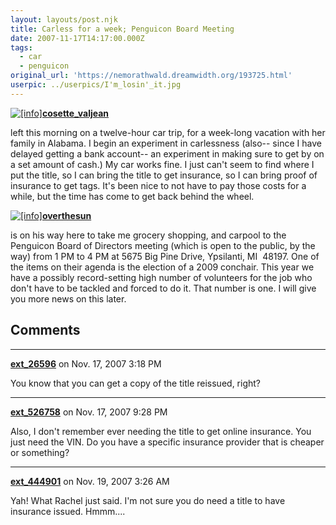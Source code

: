 ```yaml
---
layout: layouts/post.njk
title: Carless for a week; Penguicon Board Meeting
date: 2007-11-17T14:17:00.000Z
tags:
  - car
  - penguicon
original_url: 'https://nemorathwald.dreamwidth.org/193725.html'
userpic: ../userpics/I'm_losin'_it.jpg
---
```

[![[info]](http://stat.livejournal.com/img/userinfo.gif)](http://cosette-valjean.livejournal.com/profile)[**cosette\_valjean**](http://cosette-valjean.livejournal.com/)

left this morning on a twelve-hour car trip, for a week-long vacation with her family in Alabama. I begin an experiment in carlessness (also-- since I have delayed getting a bank account-- an experiment in making sure to get by on a set amount of cash.) My car works fine. I just can't seem to find where I put the title, so I can bring the title to get insurance, so I can bring proof of insurance to get tags. It's been nice to not have to pay those costs for a while, but the time has come to get back behind the wheel.

[![[info]](http://stat.livejournal.com/img/userinfo.gif)](http://overthesun.livejournal.com/profile)[**overthesun**](http://overthesun.livejournal.com/)

is on his way here to take me grocery shopping, and carpool to the Penguicon Board of Directors meeting (which is open to the public, by the way) from 1 PM to 4 PM at 5675 Big Pine Drive, Ypsilanti, MI  48197. One of the items on their agenda is the election of a 2009 conchair. This year we have a possibly record-setting high number of volunteers for the job who don't have to be tackled and forced to do it. That number is one. I will give you more news on this later.

## Comments

---

**[ext_26596](https://www.dreamwidth.org/users/ext_26596)** on Nov. 17, 2007 3:18 PM

You know that you can get a copy of the title reissued, right?

---

**[ext_526758](https://www.dreamwidth.org/users/ext_526758)** on Nov. 17, 2007 9:28 PM

Also, I don't remember ever needing the title to get online insurance. You just need the VIN. Do you have a specific insurance provider that is cheaper or something?

---

**[ext_444901](https://www.dreamwidth.org/users/ext_444901)** on Nov. 19, 2007 3:26 AM

Yah! What Rachel just said. I'm not sure you do need a title to have insurance issued. Hmmm....
